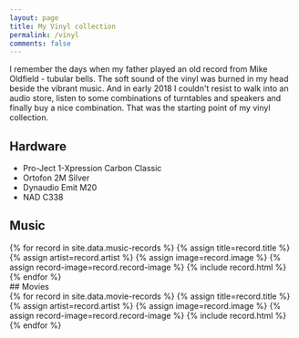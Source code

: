 ```yaml
---
layout: page
title: My Vinyl collection
permalink: /vinyl
comments: false
---
```


I remember the days when my father played an old record from Mike Oldfield - tubular bells. The soft sound of the vinyl was burned in my head beside the vibrant music. And in early 2018 I couldn't resist to walk into an audio store, listen to some combinations of turntables and speakers and finally buy a nice combination. That was the starting point of my vinyl collection.

## Hardware

- Pro-Ject 1-Xpression Carbon Classic
- Ortofon 2M Silver
- Dynaudio Emit M20
- NAD C338

## Music

<div class="clearfix">
  {% for record in site.data.music-records  %}
    {% assign title=record.title %}
    {% assign artist=record.artist %}
    {% assign image=record.image %}
    {% assign record-image=record.record-image %}
    {% include record.html %}
  {% endfor %}
</div>
## Movies
<div class="clearfix">
  {% for record in site.data.movie-records  %}
    {% assign title=record.title %}
    {% assign artist=record.artist %}
    {% assign image=record.image %}
    {% assign record-image=record.record-image %}
    {% include record.html %}
  {% endfor %}
</div>
